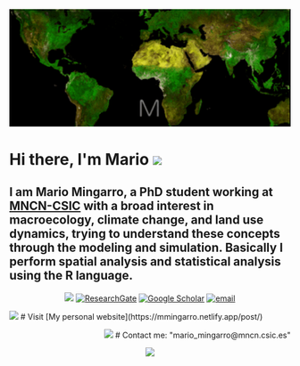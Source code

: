 <img src="https://github.com/MarioMingarro/MarioMingarro/blob/main/MM.gif" width="1000">

# Hi there, I'm Mario <img src="https://media.giphy.com/media/12oufCB0MyZ1Go/giphy.gif" width="50">

## I am Mario Mingarro, a PhD student working at [MNCN-CSIC](https://www.mncn.csic.es) with a broad interest in macroecology, climate change, and land use dynamics, trying to understand these concepts through the modeling and simulation. Basically I perform spatial analysis and statistical analysis using the R language.

<p align="center">
  <a href="https://github.com/MarioMingarro"><img src="https://img.icons8.com/color-glass/48/000000/github.png"></a>
  <a href="https://www.researchgate.net/profile/Mario-Mingarro"><img src="https://img.icons8.com/external-tal-revivo-color-tal-revivo/48/000000/external-researchgate-a-social-networking-site-for-scientists-and-researchers-to-share-papers-logo-color-tal-revivo.png" alt="ResearchGate"></a>
  <a href="https://scholar.google.es/citations?user=YmdLztkAAAAJ&hl=esmncn"><img src="https://img.icons8.com/color/48/000000/google-scholar--v3.png" alt="Google Scholar"></a>
 <a href="mailto:mario_mingarro@mncn.csic.es"><img src="https://img.icons8.com/color/48/000000/gmail--v1.png" alt="email"/></a>
</p>

<p align="left">
<img src="https://readme-typing-svg.herokuapp.com?font=monospace&color=cb6d51&size=25center=true&vCenter=true&lines=Pleas+visit+my+personal+website">
# Visit [My personal website](https://mmingarro.netlify.app/post/)
</p>


<p align="right">
<img src="https://readme-typing-svg.herokuapp.com?font=monospace&color=00ffd2&size=25&center=true&vCenter=true&lines=Connect+with+me">
# Contact me: "mario_mingarro@mncn.csic.es"
</p>


<p align="center">
<img src="https://media.giphy.com/media/MXA8QkWdYxgE2dWZ1I/giphy.gif" width="230"/>
</p>	
<!--
**MarioMingarro/MarioMingarro** is a ✨ _special_ ✨ repository because its `README.md` (this file) appears on your GitHub profile.

Here are some ideas to get you started:

- 🔭 I’m currently working on ...
- 🌱 I’m currently learning ...
- 👯 I’m looking to collaborate on ...
- 🤔 I’m looking for help with ...
- 💬 Ask me about ...
- 📫 How to reach me: ...
- 😄 Pronouns: ...
- ⚡ Fun fact: ...
-->
